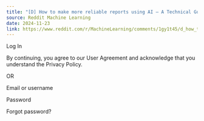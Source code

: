 ```yaml
---
title: "[D] How to make more reliable reports using AI — A Technical Guide"
source: Reddit Machine Learning
date: 2024-11-23
link: https://www.reddit.com/r/MachineLearning/comments/1gy1t45/d_how_to_make_more_reliable_reports_using_ai_a/
---
```


Log In

By continuing, you agree to our User Agreement and acknowledge that you understand the Privacy Policy.

OR

Email or username

Password

Forgot password?
